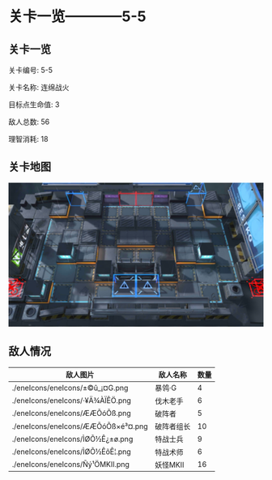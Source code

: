 # 关卡一览————5-5


## 关卡一览

关卡编号: 5-5

关卡名称: 连绵战火

目标点生命值: 3

敌人总数: 56

理智消耗: 18


## 关卡地图
![5-5](./oprMap/5-5.png)

## 敌人情况

| 敌人图片 | 敌人名称 | 数量  |
|---------|-----|-----|
| ./eneIcons/eneIcons/±©û_¡¤G.png| 暴鸰·G  |   4  |
| ./eneIcons/eneIcons/·¥Ä¾ÀÏÊÖ.png| 伐木老手  |   6  |
| ./eneIcons/eneIcons/ÆÆÕóÕß.png| 破阵者  |   5  |
| ./eneIcons/eneIcons/ÆÆÕóÕß×é³¤.png| 破阵者组长  |   10  |
| ./eneIcons/eneIcons/ÌØÕ½Ê¿±ø.png| 特战士兵  |   9  |
| ./eneIcons/eneIcons/ÌØÕ½ÊõÊ¦.png| 特战术师  |   6  |
| ./eneIcons/eneIcons/Ñý¹ÖMKII.png| 妖怪MKII  |   16  |
